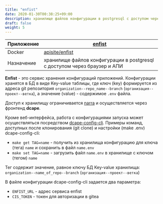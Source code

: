 ```yaml
---
title: "enfist"
date: 2020-01-30T00:38:25+09:00
description: хранилище файлов конфигурации в postgresql с доступом через браузер и АПИ
draft: false
weight: 5
---
```


 Приложение |  [enfist](https://github.com/apisite/app-enfist)
 -- | --
 Docker | [apisite/enfist](https://hub.docker.com/r/apisite/enfist)
 Назначение | хранилище файлов конфигурации в postgresql с доступом через браузер и АПИ

**Enfist** - это сервис хранения конфигураций приложений. Конфигурации хранятся в БД в виде Key-value таблицы, где ключ (key) формируется из адреса git репозитория `organization--repo_name--branch` (`организация--проект--ветка`), а значение (value) - содержимое `.env` файла.

Доступ к хранилищу ограничивается [narra](/dcape/baseapps/narra) и осуществляется через фронтенд **dcape**.

Кроме веб-интерфейса, работа с конфигурациями запуска может осуществляться посредством [dcape-config-cli](https://github.com/dopos/dcape-config-cli).
Примеры команд, доступных после клонирования (git clone) и настройки (make .env) dcape-config-cli:

* `make get TAG=name` - получить из хранилища конфигурацию для ключа (тега) `name` и сохранить в файл `name.env`
* `make set TAG=name` - загрузить файл `name.env` в хранилище с ключом (тегом) `name`

Тег содержит значение, равное ключу БД Key-value хранилища: `organization--name_of_repo--branch` (`организация--проект--ветка`)

В файле конфигурации dcape-config-cli задается два параметра:

* `ENFIST_URL` - адрес сервиса enfist
* `CIS_TOKEN` - токен для авторизации в gitea
